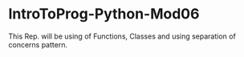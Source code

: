 # IntroToProg-Python-Mod06
This Rep. will be using of Functions, Classes and using separation of concerns pattern.

